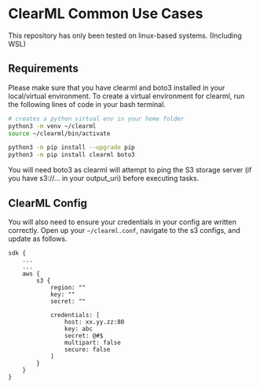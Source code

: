 # ClearML Common Use Cases

This repository has only been tested on linux-based systems. (Including WSL)

## Requirements
Please make sure that you have clearml and boto3 installed in your local/virtual environment.
To create a virtual environment for clearml, run the following lines of code in your bash terminal.

```bash
# creates a python virtual env in your home folder
python3 -m venv ~/clearml
source ~/clearml/bin/activate

python3 -m pip install --upgrade pip
python3 -m pip install clearml boto3
```

You will need boto3 as clearml will attempt to ping the S3 storage server (if you have s3://... in your output_uri) before executing tasks.

## ClearML Config
You will also need to ensure your credentials in your config are written correctly.
Open up your `~/clearml.conf`, navigate to the s3 configs, and update as follows.

```
sdk {
    ...
    ...
    aws {
        s3 {
            region: ""
            key: ""
            secret: ""

            credentials: [
                host: xx.yy.zz:80
                key: abc
                secret: @#$
                multipart: false
                secure: false
            ]
        }
    }
}
```
